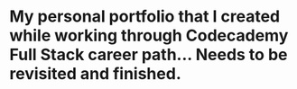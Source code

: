 # My personal portfolio that I created while working through Codecademy Full Stack career path... Needs to be revisited and finished.
